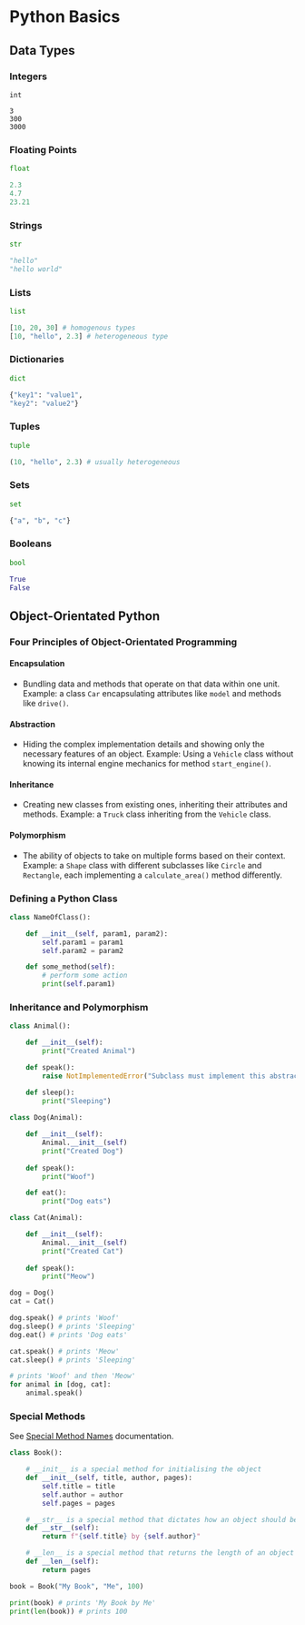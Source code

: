 # Python Basics

## Data Types

### Integers

```code
int

3
300
3000
```

### Floating Points

```python
float

2.3
4.7
23.21
```

### Strings

```python
str

"hello"
"hello world"
```

### Lists

```python
list

[10, 20, 30] # homogenous types
[10, "hello", 2.3] # heterogeneous type
```

### Dictionaries

```python
dict

{"key1": "value1",
"key2": "value2"}
```

### Tuples

```python
tuple

(10, "hello", 2.3) # usually heterogeneous
```

### Sets

```python
set

{"a", "b", "c"}
```

### Booleans

```python
bool

True
False
```

## Object-Orientated Python

### Four Principles of Object-Orientated Programming

#### Encapsulation

- Bundling data and methods that operate on that data within one unit. Example: a class `Car` encapsulating attributes like `model` and methods like `drive()`.

#### Abstraction

- Hiding the complex implementation details and showing only the necessary features of an object. Example: Using a `Vehicle` class without knowing its internal engine mechanics for method `start_engine()`.

#### Inheritance

- Creating new classes from existing ones, inheriting their attributes and methods. Example: a `Truck` class inheriting from the `Vehicle` class.

#### Polymorphism

- The ability of objects to take on multiple forms based on their context. Example: a `Shape` class with different subclasses like `Circle` and `Rectangle`, each implementing a `calculate_area()` method differently.

### Defining a Python Class

```python
class NameOfClass():

    def __init__(self, param1, param2):
        self.param1 = param1
        self.param2 = param2

    def some_method(self):
        # perform some action
        print(self.param1)
```

### Inheritance and Polymorphism

```python
class Animal():

    def __init__(self):
        print("Created Animal")

    def speak():
        raise NotImplementedError("Subclass must implement this abstract method.")

    def sleep():
        print("Sleeping")
        
class Dog(Animal):

    def __init__(self):
        Animal.__init__(self)
        print("Created Dog")
        
    def speak():
        print("Woof")

    def eat():
        print("Dog eats")

class Cat(Animal):

    def __init__(self):
        Animal.__init__(self)
        print("Created Cat")
        
    def speak():
        print("Meow")

dog = Dog()
cat = Cat()

dog.speak() # prints 'Woof'
dog.sleep() # prints 'Sleeping'
dog.eat() # prints 'Dog eats'

cat.speak() # prints 'Meow'
cat.sleep() # prints 'Sleeping'

# prints 'Woof' and then 'Meow'
for animal in [dog, cat]:
    animal.speak()
```

### Special Methods

See [Special Method Names](https://docs.python.org/3/reference/datamodel.html#special-method-names) documentation.

```python
class Book():

    # __init__ is a special method for initialising the object
    def __init__(self, title, author, pages):
        self.title = title
        self.author = author
        self.pages = pages

    # __str__ is a special method that dictates how an object should be printed
    def __str__(self):
        return f"{self.title} by {self.author}"

    # __len__ is a special method that returns the length of an object
    def __len__(self):
        return pages

book = Book("My Book", "Me", 100)

print(book) # prints 'My Book by Me'
print(len(book)) # prints 100

```
